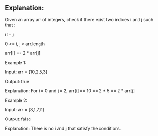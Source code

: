 ## Explanation:

Given an array arr of integers, check if there exist two indices i and j such that :

i != j

0 <= i, j < arr.length

arr[i] == 2 * arr[j]

 

Example 1:

Input: arr = [10,2,5,3]

Output: true

Explanation: For i = 0 and j = 2, arr[i] == 10 == 2 * 5 == 2 * arr[j]



Example 2:

Input: arr = [3,1,7,11]

Output: false

Explanation: There is no i and j that satisfy the conditions.
